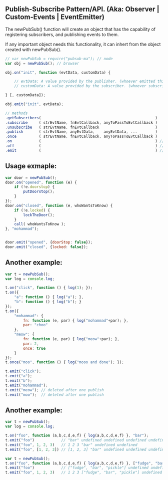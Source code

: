 ## Publish-Subscribe Pattern/API. (Aka: Observer | Custom-Events | EventEmitter)

The newPubSub() function will create an object that has the capability of registering subscribers, and publishing events to them.


If any important object needs this functionality, it can inhert from the object created with newPubSub().

```javascript
// var newPubSub = require("pubsub-ma"); // node
var obj = newPubSub(); // browser

obj.on("init", function (evtData, customData) {

    // evtData: A value provided by the publisher. (whoever emitted this event)
    // customData: A value provided by the subscriber. (whoever subscribed to this event)

} [, customData]);

obj.emit("init", evtData);

// methods
.getSubscribers(                                                   )
.subscribe     ( strEvtName, fnEvtCallback, anyToPassToEvtCallback )
.unsubscribe   ( strEvtName, fnEvtCallback                         )
.publish       ( strEvtName, anyEvtData,    anyEvtData, ...        )
.once          ( strEvtName, fnEvtCallback, anyToPassToEvtCallback )
.on            (                                                   ) // subscribe alias
.off           (                                                   ) // unsubscribe alias
.emit          (                                                   ) // publish alias

```

Usage exmaple:
----------------------
```javascript
var door = newPubSub();
door.on("opened", function (e) {
    if (!e.doorstop) {
        putDoorstop();
    }
});
door.on("closed", function (e, whoWantsToKnow) {
    if (!e.locked) {
        lockTheDoor();
    }
    call( whoWantsToKnow );
}, "mohammad");


door.emit("opened", {doorStop: false});
door.emit("closed", {locked: false});
```

Another example:
----------------------
```javascript
var t = newPubSub();
var log = console.log;

t.on("click", function () { log(1); });
t.on({
    "a": function () { log("a"); },
    "b": function () { log("b"); }
});
t.on({
    "mohammad": {
        fn: function (e, par) { log("mohammad"+par); },
        par: "choo"
    },
    "meow": {
        fn: function (e, par) { log("meow"+par); },
        par: 2,
        once: true
    }
});
t.once("moo", function () { log("mooo and done"); });

t.emit("click");
t.emit("a");
t.emit("b");
t.emit("mohammad");
t.emit("meow"); // deleted after one publish
t.emit("moo");  // deleted after one publish
```


Another example:
----------------------
```javascript
var t = newPubSub();
var log = console.log;

t.on("foo", function (a,b,c,d,e,f) { log(a,b,c,d,e,f) }, "bar");
t.emit("foo")            // "bar" undefined undefined undefined undefined undefined
t.emit("foo", 1, 2, 3)   // 1 2 3 "bar" undefined undefined
t.emit("foo", [1, 2, 3]) // [1, 2, 3] "bar" undefined undefined undefined undefined

var t = newPubSub();
t.on("foo", function (a,b,c,d,e,f) { log(a,b,c,d,e,f) }, ["fudge", "bar", "pickle"])
t.emit("foo")            // ["fudge", "bar", "pickle"] undefined undefined undefined undefined undefined
t.emit("foo", 1, 2, 3)   // 1 2 3 ["fudge", "bar", "pickle"] undefined undefined
```
